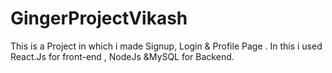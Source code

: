 # GingerProjectVikash
This is a Project in which i made Signup, Login &amp; Profile Page . In this i used React.Js for front-end , NodeJs &amp;MySQL for Backend. 
